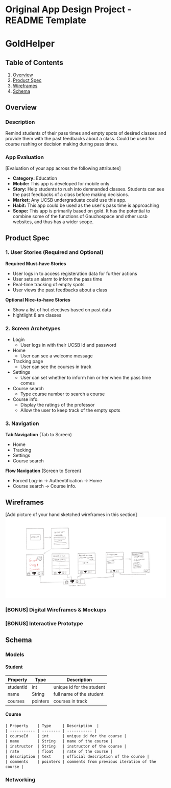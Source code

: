 Original App Design Project - README Template
===

# GoldHelper

## Table of Contents
1. [Overview](#Overview)
1. [Product Spec](#Product-Spec)
1. [Wireframes](#Wireframes)
2. [Schema](#Schema)

## Overview
### Description
Remind students of their pass times and empty spots of desired classes and provide them with the past feedbacks about a class. Could be used for course rushing or decision making during pass times.

### App Evaluation
[Evaluation of your app across the following attributes]
- **Category:** Education
- **Mobile:** This app is developed for mobile only
- **Story:** Help students to rush into demnanded classes. Students can see the past feedbacks of a class before making decisions. 
- **Market:** Any UCSB undergraduate could use this app.
- **Habit:** This app could be used as the user's pass time is approaching
- **Scope:** This app is primarily based on gold. It has the potential to combine some of the functions of Gauchospace and other ucsb websites, and thus has a wider scope. 

## Product Spec

### 1. User Stories (Required and Optional)

**Required Must-have Stories**

* User logs in to access registeration data for further actions
* User sets an alarm to inform the pass time
* Real-time tracking of empty spots
* User views the past feedbacks about a class

**Optional Nice-to-have Stories**

* Show a list of hot electives based on past data
* hightlight 8 am classes

### 2. Screen Archetypes

* Login
   * User logs in with their UCSB Id and password
* Home
   * User can see a welcome message
* Tracking page 
   * User can see the courses in track
* Settings
   * User can set whether to inform him or her when the pass time comes
* Course search
   * Type course number to search a course
* Course info.
   * Display the ratings of the professor
   * Allow the user to keep track of the empty spots

### 3. Navigation

**Tab Navigation** (Tab to Screen)

* Home
* Tracking
* Settings
* Course search

**Flow Navigation** (Screen to Screen)

* Forced Log-in -> Authentification -> Home
* Course search -> Course info.

## Wireframes
[Add picture of your hand sketched wireframes in this section]
<img src="wireframes.png" width=600>

### [BONUS] Digital Wireframes & Mockups

### [BONUS] Interactive Prototype

## Schema 

### Models
#### Student

   | Property      | Type     | Description |
   | ------------- | -------- | ------------|
   | studentId      | int   | unique id for the student |
   | name        | String | full name of the student |
   | courses         | pointers     | courses in track |
   
#### Course

    | Property    | Type     | Description  | 
    | ----------- | -------- | ----------- | 
    | courseId    | int      | unique id for the course |
    | name        | String   | name of the course |
    | instructor  | String   | instructor of the course |
    | rate        | float    | rate of the course |
    | description | text     | official description of the course |
    | comments    | pointers | comments from previous iteration of the course |
    
### Networking
